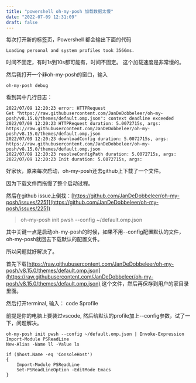 ```yaml
---
title: "powershell oh-my-posh 加载数据太慢"
date: "2022-07-09 12:31:09"
draft: false
---
```


每次打开新的标签页，Powershell 都会输出下面的代码

```
Loading personal and system profiles took 3566ms.
```

时间不固定，有时1s到10s都可能有，时间不固定。 这个加载速度是非常慢的。

然后我打开一个非oh-my-posh的窗口，输入

```
oh-my-posh debug
```

看到其中几行日志：

```
2022/07/09 12:20:23 error: HTTPRequest
Get "https://raw.githubusercontent.com/JanDeDobbeleer/oh-my-posh/v8.15.0/themes/default.omp.json": context deadline exceeded
2022/07/09 12:20:23 HTTPRequest duration: 5.0072715s, args: https://raw.githubusercontent.com/JanDeDobbeleer/oh-my-posh/v8.15.0/themes/default.omp.json
2022/07/09 12:20:23 downloadConfig duration: 5.0072715s, args: https://raw.githubusercontent.com/JanDeDobbeleer/oh-my-posh/v8.15.0/themes/default.omp.json
2022/07/09 12:20:23 resolveConfigPath duration: 5.0072715s, args:
2022/07/09 12:20:23 Init duration: 5.0072715s, args:
```

好家伙，原来每次启动，oh-my-posh还去github上下载了一个文件。

因为下载文件而拖慢了整个启动过程。

然后在github issue上倒找：[https://github.com/JanDeDobbeleer/oh-my-posh/issues/2251](https://github.com/JanDeDobbeleer/oh-my-posh/issues/2251)

> oh-my-posh init pwsh --config ~/default.omp.json


其中关键一点是启动oh-my-posh的时候，如果不用--config配置默认的文件，oh-my-posh就回去下载默认的配置文件。

所以问题就好解决了。

首先下载[https://raw.githubusercontent.com/JanDeDobbeleer/oh-my-posh/v8.15.0/themes/default.omp.json](https://raw.githubusercontent.com/JanDeDobbeleer/oh-my-posh/v8.15.0/themes/default.omp.json) 这个文件，然后再保存到用户的家目录里面。

然后打开terminal,  输入： code $profile

前提是你的电脑上要装过vscode,  然后给默认的profile加上--config参数，试了一下，问题解决。

```
oh-my-posh init pwsh --config ~/default.omp.json | Invoke-Expression
Import-Module PSReadLine
New-Alias -Name ll -Value ls

if ($host.Name -eq 'ConsoleHost')
{
    Import-Module PSReadLine
    Set-PSReadLineOption -EditMode Emacs
}
```

